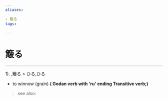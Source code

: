 ```yaml
---
aliases:
    
- 簸る
tags:
    
---
```


# 簸る
---
1).
,簸る > ひる,ひる

- to winnow (grain)
**( Godan verb with 'ru' ending Transitive verb;)**
> see also: 
            